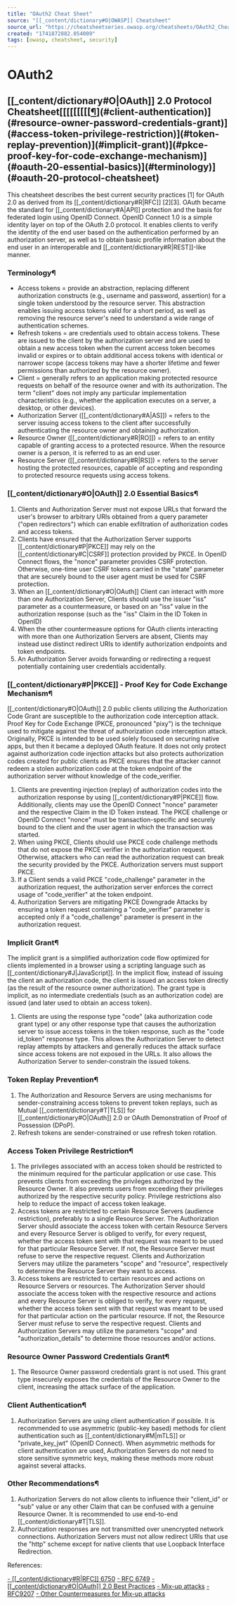 ```yaml
---
title: "OAuth2 Cheat Sheet"
source: "[[_content/dictionary#O|OWASP]] Cheatsheet"
source_url: "https://cheatsheetseries.owasp.org/cheatsheets/OAuth2_Cheat_Sheet.html"
created: "1741872882.054009"
tags: [owasp, cheatsheet, security]
---
```

# OAuth2

## [[_content/dictionary#O|OAuth]] 2.0 Protocol Cheatsheet[[[[[[[[[[¶](#other-recommendations)](#client-authentication)](#resource-owner-password-credentials-grant)](#access-token-privilege-restriction)](#token-replay-prevention)](#implicit-grant)](#pkce-proof-key-for-code-exchange-mechanism)](#oauth-20-essential-basics)](#terminology)](#oauth-20-protocol-cheatsheet)
This cheatsheet describes the best current security practices [1] for OAuth 2.0 as derived from its [[_content/dictionary#R|RFC]] [2][3]. OAuth became the standard for [[_content/dictionary#A|API]] protection and the basis for federated login using OpenID Connect. OpenID Connect 1.0 is a simple identity layer on top of the OAuth 2.0 protocol. It enables clients to verify the identity of the end user based on the authentication performed by an authorization server, as well as to obtain basic profile information about the end user in an interoperable and [[_content/dictionary#R|REST]]-like manner.
### Terminology¶

- Access tokens = provide an abstraction, replacing different authorization constructs (e.g., username and password, assertion) for a single token understood by the resource server. This abstraction enables issuing access tokens valid for a short period, as well as removing the resource server's need to understand a wide range of authentication schemes.
- Refresh tokens = are credentials used to obtain access tokens. These are issued to the client by the authorization server and are used to obtain a new access token when the current access token becomes invalid or expires or to obtain additional access tokens with identical or narrower scope (access tokens may have a shorter lifetime and fewer permissions than authorized by the resource owner).
- Client = generally refers to an application making protected resource requests on behalf of the resource owner and with its authorization. The term "client" does not imply any particular implementation characteristics (e.g., whether the application executes on a server, a desktop, or other devices).
- Authorization Server ([[_content/dictionary#A|AS]]) = refers to the server issuing access tokens to the client after successfully authenticating the resource owner and obtaining authorization.
- Resource Owner ([[_content/dictionary#R|RO]]) = refers to an entity capable of granting access to a protected resource. When the resource owner is a person, it is referred to as an end user.
- Resource Server ([[_content/dictionary#R|RS]]) = refers to the server hosting the protected resources, capable of accepting and responding to protected resource requests using access tokens.

### [[_content/dictionary#O|OAuth]] 2.0 Essential Basics¶

1. Clients and Authorization Server must not expose URLs that forward the user's browser to arbitrary URIs obtained from a query parameter ("open redirectors") which can enable exfiltration of authorization codes and access tokens.
2. Clients have ensured that the Authorization Server supports [[_content/dictionary#P|PKCE]] may rely on the [[_content/dictionary#C|CSRF]] protection provided by PKCE. In OpenID Connect flows, the "nonce" parameter provides CSRF protection. Otherwise, one-time user CSRF tokens carried in the "state" parameter that are securely bound to the user agent must be used for CSRF protection.
3. When an [[_content/dictionary#O|OAuth]] Client can interact with more than one Authorization Server, Clients should use the issuer "iss" parameter as a countermeasure, or based on an "iss" value in the authorization response (such as the "iss" Claim in the ID Token in OpenID)
4. When the other countermeasure options for OAuth clients interacting with more than one Authorization Servers are absent, Clients may instead use distinct redirect URIs to identify authorization endpoints and token endpoints.
5. An Authorization Server avoids forwarding or redirecting a request potentially containing user credentials accidentally.

### [[_content/dictionary#P|PKCE]] - Proof Key for Code Exchange Mechanism¶
[[_content/dictionary#O|OAuth]] 2.0 public clients utilizing the Authorization Code Grant are susceptible to the authorization code interception attack. Proof Key for Code Exchange (PKCE, pronounced "pixy") is the technique used to mitigate against the threat of authorization code interception attack.
Originally, PKCE is intended to be used solely focused on securing native apps, but then it became a deployed OAuth feature. It does not only protect against authorization code injection attacks but also protects authorization codes created for public clients as PKCE ensures that the attacker cannot redeem a stolen authorization code at the token endpoint of the authorization server without knowledge of the code_verifier.

1. Clients are preventing injection (replay) of authorization codes into the authorization response by using [[_content/dictionary#P|PKCE]] flow. Additionally, clients may use the OpenID Connect "nonce" parameter and the respective Claim in the ID Token instead. The PKCE challenge or OpenID Connect "nonce" must be transaction-specific and securely bound to the client and the user agent in which the transaction was started.
2. When using PKCE, Clients should use PKCE code challenge methods that do not expose the PKCE verifier in the authorization request. Otherwise, attackers who can read the authorization request can break the security provided by the PKCE. Authorization servers must support PKCE.
3. If a Client sends a valid PKCE "code_challenge" parameter in the authorization request, the authorization server enforces the correct usage of "code_verifier" at the token endpoint.
4. Authorization Servers are mitigating PKCE Downgrade Attacks by ensuring a token request containing a "code_verifier" parameter is accepted only if a "code_challenge" parameter is present in the authorization request.

### Implicit Grant¶
The implicit grant is a simplified authorization code flow optimized for clients implemented in a browser using a scripting language such as [[_content/dictionary#J|JavaScript]]. In the implicit flow, instead of issuing the client an authorization code, the client is issued an access token directly (as the result of the resource owner authorization). The grant type is implicit, as no intermediate credentials (such as an authorization code) are issued (and later used to obtain an access token).

1. Clients are using the response type "code" (aka authorization code grant type) or any other response type that causes the authorization server to issue access tokens in the token response, such as the "code id_token" response type. This allows the Authorization Server to detect replay attempts by attackers and generally reduces the attack surface since access tokens are not exposed in the URLs. It also allows the Authorization Server to sender-constrain the issued tokens.

### Token Replay Prevention¶

1. The Authorization and Resource Servers are using mechanisms for sender-constraining access tokens to prevent token replays, such as Mutual [[_content/dictionary#T|TLS]] for [[_content/dictionary#O|OAuth]] 2.0 or OAuth Demonstration of Proof of Possession (DPoP).
2. Refresh tokens are sender-constrained or use refresh token rotation.

### Access Token Privilege Restriction¶

1. The privileges associated with an access token should be restricted to the minimum required for the particular application or use case. This prevents clients from exceeding the privileges authorized by the Resource Owner. It also prevents users from exceeding their privileges authorized by the respective security policy. Privilege restrictions also help to reduce the impact of access token leakage.
2. Access tokens are restricted to certain Resource Servers (audience restriction), preferably to a single Resource Server. The Authorization Server should associate the access token with certain Resource Servers and every Resource Server is obliged to verify, for every request, whether the access token sent with that request was meant to be used for that particular Resource Server. If not, the Resource Server must refuse to serve the respective request. Clients and Authorization Servers may utilize the parameters "scope" and "resource", respectively to determine the Resource Server they want to access.
3. Access tokens are restricted to certain resources and actions on Resource Servers or resources. The Authorization Server should associate the access token with the respective resource and actions and every Resource Server is obliged to verify, for every request, whether the access token sent with that request was meant to be used for that particular action on the particular resource. If not, the Resource Server must refuse to serve the respective request. Clients and Authorization Servers may utilize the parameters "scope" and "authorization_details" to determine those resources and/or actions.

### Resource Owner Password Credentials Grant¶

1. The Resource Owner password credentials grant is not used. This grant type insecurely exposes the credentials of the Resource Owner to the client, increasing the attack surface of the application.

### Client Authentication¶

1. Authorization Servers are using client authentication if possible. It is recommended to use asymmetric (public-key based) methods for client authentication such as [[_content/dictionary#M|mTLS]] or "private_key_jwt" (OpenID Connect). When asymmetric methods for client authentication are used, Authorization Servers do not need to store sensitive symmetric keys, making these methods more robust against several attacks.

### Other Recommendations¶

1. Authorization Servers do not allow clients to influence their "client_id" or "sub" value or any other Claim that can be confused with a genuine Resource Owner. It is recommended to use end-to-end [[_content/dictionary#T|TLS]].
2. Authorization responses are not transmitted over unencrypted network connections. Authorization Servers must not allow redirect URIs that use the "http" scheme except for native clients that use Loopback Interface Redirection.

References:

[- [[_content/dictionary#R|RFC]] 6750](https://www.rfc-editor.org/info/rfc6750)
[- RFC 6749](https://www.rfc-editor.org/info/rfc6749)
[- [[_content/dictionary#O|OAuth]] 2.0 Best Practices](https://datatracker.ietf.org/doc/html/draft-ietf-oauth-security-topics#name-best-practices)
[- Mix-up attacks](https://datatracker.ietf.org/doc/html/draft-ietf-oauth-security-topics-18#mix_up)
[- RFC9207](https://datatracker.ietf.org/doc/html/draft-ietf-oauth-security-topics-18#section-2.1-4)
[- Other Countermeasures for Mix-up attacks](https://datatracker.ietf.org/doc/html/draft-ietf-oauth-security-topics-18#section-2.1-6)